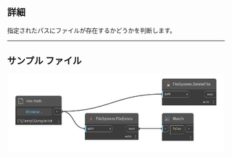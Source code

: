 ## 詳細
指定されたパスにファイルが存在するかどうかを判断します。
___
## サンプル ファイル

![FileExists](./DSCore.IO.FileSystem.FileExists_img.jpg)


